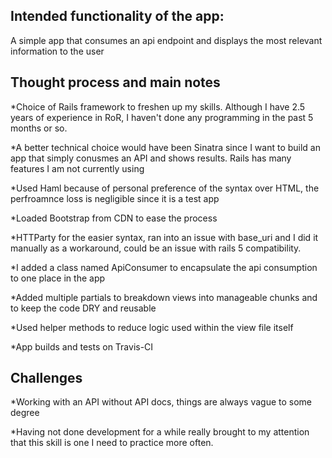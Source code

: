 ## Intended functionality of the app:
  A simple app that consumes an api endpoint and displays the most relevant information to the user

## Thought process and main notes
  *Choice of Rails framework to freshen up my skills. Although I have 2.5 years of experience in RoR, I haven't done any programming in the past 5 months or so.
  
  *A better technical choice would have been Sinatra since I want to build an app that simply conusmes an API and shows results. Rails has many features I am not currently using

  *Used Haml because of personal preference of the syntax over HTML, the perfroamnce loss is negligible since it is a test app

  *Loaded Bootstrap from CDN to ease the process

  *HTTParty for the easier syntax, ran into an issue with base_uri and I did it manually as a workaround, could be an issue with rails 5 compatibility.

  *I added a class named ApiConsumer to encapsulate the api consumption to one place in the app

  *Added multiple partials to breakdown views into manageable chunks and to keep the code DRY and reusable

  *Used helper methods to reduce logic used within the view file itself

  *App builds and tests on Travis-CI

## Challenges
  *Working with an API without API docs, things are always vague to some degree
  
  *Having not done development for a while really brought to my attention that this skill is one I need to practice more often.